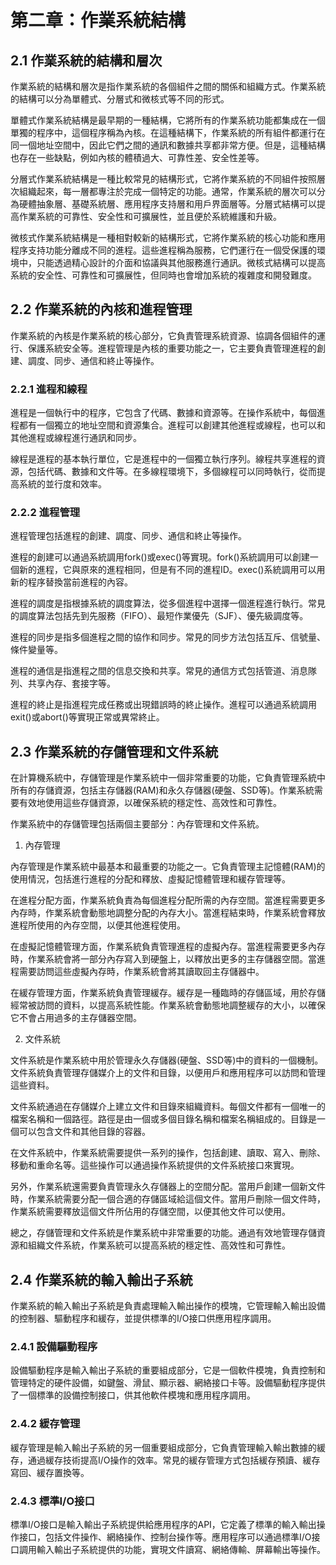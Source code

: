 # 第二章：作業系統結構

## 2.1 作業系統的結構和層次

作業系統的結構和層次是指作業系統的各個組件之間的關係和組織方式。作業系統的結構可以分為單體式、分層式和微核式等不同的形式。

單體式作業系統結構是最早期的一種結構，它將所有的作業系統功能都集成在一個單獨的程序中，這個程序稱為內核。在這種結構下，作業系統的所有組件都運行在同一個地址空間中，因此它們之間的通訊和數據共享都非常方便。但是，這種結構也存在一些缺點，例如內核的體積過大、可靠性差、安全性差等。

分層式作業系統結構是一種比較常見的結構形式，它將作業系統的不同組件按照層次組織起來，每一層都專注於完成一個特定的功能。通常，作業系統的層次可以分為硬體抽象層、基礎系統層、應用程序支持層和用戶界面層等。分層式結構可以提高作業系統的可靠性、安全性和可擴展性，並且便於系統維護和升級。

微核式作業系統結構是一種相對較新的結構形式，它將作業系統的核心功能和應用程序支持功能分離成不同的進程。這些進程稱為服務，它們運行在一個受保護的環境中，只能透過精心設計的介面和協議與其他服務進行通訊。微核式結構可以提高系統的安全性、可靠性和可擴展性，但同時也會增加系統的複雜度和開發難度。

## 2.2 作業系統的內核和進程管理

作業系統的內核是作業系統的核心部分，它負責管理系統資源、協調各個組件的運行、保護系統安全等。進程管理是內核的重要功能之一，它主要負責管理進程的創建、調度、同步、通信和終止等操作。

### 2.2.1 進程和線程

進程是一個執行中的程序，它包含了代碼、數據和資源等。在操作系統中，每個進程都有一個獨立的地址空間和資源集合。進程可以創建其他進程或線程，也可以和其他進程或線程進行通訊和同步。

線程是進程的基本執行單位，它是進程中的一個獨立執行序列。線程共享進程的資源，包括代碼、數據和文件等。在多線程環境下，多個線程可以同時執行，從而提高系統的並行度和效率。

### 2.2.2 進程管理

進程管理包括進程的創建、調度、同步、通信和終止等操作。

進程的創建可以通過系統調用fork()或exec()等實現。fork()系統調用可以創建一個新的進程，它與原來的進程相同，但是有不同的進程ID。exec()系統調用可以用新的程序替換當前進程的內容。

進程的調度是指根據系統的調度算法，從多個進程中選擇一個進程進行執行。常見的調度算法包括先到先服務（FIFO）、最短作業優先（SJF）、優先級調度等。

進程的同步是指多個進程之間的協作和同步。常見的同步方法包括互斥、信號量、條件變量等。

進程的通信是指進程之間的信息交換和共享。常見的通信方式包括管道、消息隊列、共享內存、套接字等。

進程的終止是指進程完成任務或出現錯誤時的終止操作。進程可以通過系統調用exit()或abort()等實現正常或異常終止。

## 2.3 作業系統的存儲管理和文件系統

在計算機系統中，存儲管理是作業系統中一個非常重要的功能，它負責管理系統中所有的存儲資源，包括主存儲器(RAM)和永久存儲器(硬盤、SSD等)。作業系統需要有效地使用這些存儲資源，以確保系統的穩定性、高效性和可靠性。

作業系統中的存儲管理包括兩個主要部分：內存管理和文件系統。

1. 內存管理

內存管理是作業系統中最基本和最重要的功能之一。它負責管理主記憶體(RAM)的使用情況，包括進行進程的分配和釋放、虛擬記憶體管理和緩存管理等。

在進程分配方面，作業系統負責為每個進程分配所需的內存空間。當進程需要更多內存時，作業系統會動態地調整分配的內存大小。當進程結束時，作業系統會釋放進程所使用的內存空間，以便其他進程使用。

在虛擬記憶體管理方面，作業系統負責管理進程的虛擬內存。當進程需要更多內存時，作業系統會將一部分內存寫入到硬盤上，以釋放出更多的主存儲器空間。當進程需要訪問這些虛擬內存時，作業系統會將其讀取回主存儲器中。

在緩存管理方面，作業系統負責管理緩存。緩存是一種臨時的存儲區域，用於存儲經常被訪問的資料，以提高系統性能。作業系統會動態地調整緩存的大小，以確保它不會占用過多的主存儲器空間。

2. 文件系統

文件系統是作業系統中用於管理永久存儲器(硬盤、SSD等)中的資料的一個機制。文件系統負責管理存儲媒介上的文件和目錄，以便用戶和應用程序可以訪問和管理這些資料。

文件系統通過在存儲媒介上建立文件和目錄來組織資料。每個文件都有一個唯一的檔案名稱和一個路徑。路徑是由一個或多個目錄名稱和檔案名稱組成的。目錄是一個可以包含文件和其他目錄的容器。

在文件系統中，作業系統需要提供一系列的操作，包括創建、讀取、寫入、刪除、移動和重命名等。這些操作可以通過操作系統提供的文件系統接口來實現。

另外，作業系統還需要負責管理永久存儲器上的空間分配。當用戶創建一個新文件時，作業系統需要分配一個合適的存儲區域給這個文件。當用戶刪除一個文件時，作業系統需要釋放這個文件所佔用的存儲空間，以便其他文件可以使用。

總之，存儲管理和文件系統是作業系統中非常重要的功能。通過有效地管理存儲資源和組織文件系統，作業系統可以提高系統的穩定性、高效性和可靠性。


## 2.4 作業系統的輸入輸出子系統

作業系統的輸入輸出子系統是負責處理輸入輸出操作的模塊，它管理輸入輸出設備的控制器、驅動程序和緩存，並提供標準的I/O接口供應用程序調用。

### 2.4.1 設備驅動程序

設備驅動程序是輸入輸出子系統的重要組成部分，它是一個軟件模塊，負責控制和管理特定的硬件設備，如鍵盤、滑鼠、顯示器、網絡接口卡等。設備驅動程序提供了一個標準的設備控制接口，供其他軟件模塊和應用程序調用。

### 2.4.2 緩存管理

緩存管理是輸入輸出子系統的另一個重要組成部分，它負責管理輸入輸出數據的緩存，通過緩存技術提高I/O操作的效率。常見的緩存管理方式包括緩存預讀、緩存寫回、緩存置換等。

### 2.4.3 標準I/O接口

標準I/O接口是輸入輸出子系統提供給應用程序的API，它定義了標準的輸入輸出操作接口，包括文件操作、網絡操作、控制台操作等。應用程序可以通過標準I/O接口調用輸入輸出子系統提供的功能，實現文件讀寫、網絡傳輸、屏幕輸出等操作。

